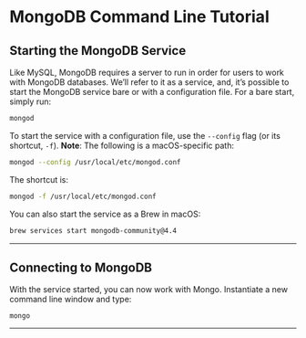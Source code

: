 # MongoDB Command Line Tutorial

## Starting the MongoDB Service
Like MySQL, MongoDB requires a server to run in order for users to work with MongoDB databases. We’ll refer to it as a service, and, it’s possible to start the MongoDB service bare or with a configuration file. For a bare start, simply run:

```bash
mongod
```

To start the service with a configuration file, use the `--config` flag (or its shortcut, `-f`). **Note**: The following is a macOS-specific path:

```bash
mongod --config /usr/local/etc/mongod.conf
```

The shortcut is:

```bash
mongod -f /usr/local/etc/mongod.conf
```

You can also start the service as a Brew in macOS:

```bash
brew services start mongodb-community@4.4
```

---

## Connecting to MongoDB
With the service started, you can now work with Mongo. Instantiate a new command line window and type:

```
mongo
```

---
